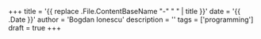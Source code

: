 +++
title = '{{ replace .File.ContentBaseName "-" " " | title }}'
date = '{{ .Date }}'
author = 'Bogdan Ionescu'
description = ''
tags = ['programming']
draft = true
+++
